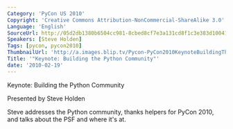 ```yaml
---
Category: 'PyCon US 2010'
Copyright: 'Creative Commons Attribution-NonCommercial-ShareAlike 3.0'
Language: 'English'
SourceUrl: http://05d2db1380b6504cc981-8cbed8cf7e3a131cd8f1c3e383d10041.r93.cf2.rackcdn.com/pycon-us-2010/290_keynote-building-the-python-community.m4v
Speakers: [Steve Holden]
Tags: [pycon, pycon2010]
ThumbnailUrl: 'http://a.images.blip.tv/Pycon-PyCon2010KeynoteBuildingThePythonCommunity114.png'
Title: '"Keynote: Building the Python Community"'
date: '2010-02-19'
---
```

Keynote: Building the Python Community

  
Presented by Steve Holden

  
Steve addresses the Python community, thanks helpers for PyCon 2010, and talks
about the PSF and where it's at.

